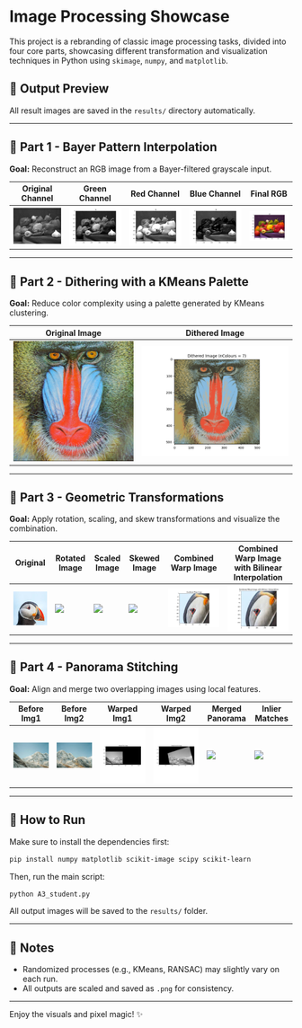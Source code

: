 # Image Processing Showcase

This project is a rebranding of classic image processing tasks, divided into four core parts, showcasing different transformation and visualization techniques in Python using `skimage`, `numpy`, and `matplotlib`.

## 📁 Output Preview
All result images are saved in the `results/` directory automatically.

---

## 🧩 Part 1 - Bayer Pattern Interpolation
**Goal:** Reconstruct an RGB image from a Bayer-filtered grayscale input.

| Original Channel | Green Channel | Red Channel | Blue Channel | Final RGB |
|------------------|---------------|-------------|--------------|-----------|
| ![](PeppersBayerGray.bmp)| ![](results/Bayer_Green.png) | ![](results/Bayer_Red.png) | ![](results/Bayer_Blue.png) | ![](results/Bayer_reconstruction.png) |

---

## 🎨 Part 2 - Dithering with a KMeans Palette
**Goal:** Reduce color complexity using a palette generated by KMeans clustering.

| Original Image | Dithered Image |
|----------------|----------------|
| ![](mandrill.png) | ![](results/Dithered_mandrill.png) |

---

## 🔄 Part 3 - Geometric Transformations
**Goal:** Apply rotation, scaling, and skew transformations and visualize the combination.

| Original | Rotated Image | Scaled Image | Skewed Image | Combined Warp Image | Combined Warp Image with Bilinear Interpolation |
|----------|---------------|--------------|--------------|---------------------|-------------------------------------------------|
| ![](bird.jpeg) | ![](Rotated_Image.jpeg) | ![](Scaled_Image.jpeg) | ![](Skewed_Image.jpeg) | ![](results/Combined_Warp_Image.png) | ![](results/Combined_Warp_Image_with_Bilinear_Interpolation.png) |

---

## 🧵 Part 4 - Panorama Stitching
**Goal:** Align and merge two overlapping images using local features.

| Before Img1 | Before Img2 | Warped Img1 | Warped Img2 | Merged Panorama | Inlier Matches |
|-------------|-------------|-------------|-------------|-----------------|----------------|
| ![](im1.jpg)| ![](im2.jpg) | ![](results/Warped_first_Image.png) | ![](results/Warped_second_Image.png) | ![](results/Merged_Panorama.jpg)| ![](results/Inlier.jpg)

---

## 🚀 How to Run
Make sure to install the dependencies first:
```bash
pip install numpy matplotlib scikit-image scipy scikit-learn
```
Then, run the main script:
```bash
python A3_student.py
```
All output images will be saved to the `results/` folder.

---

## 📌 Notes
- Randomized processes (e.g., KMeans, RANSAC) may slightly vary on each run.
- All outputs are scaled and saved as `.png` for consistency.

---

Enjoy the visuals and pixel magic! ✨